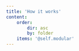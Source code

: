 ```yaml
---
title: 'How it works'
content:
    order:
        dir: asc
        by: folder
    items: '@self.modular'
---
```


<!--- Content for this page is pulled in from page subfolders -->